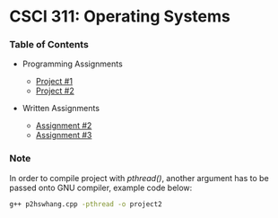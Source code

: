 # CSCI 311: Operating Systems

### Table of Contents

- Programming Assignments

  - [Project #1](./program1/p1hswhang.cc)
  - [Project #2](./program2/p2hswhang.cc)

- Written Assignments

  - [Assignment #2](./assignments/hw2.md)
  - [Assignment #3](./assignments/hw3.md)

### Note

In order to compile project with *pthread()*, another argument has to be passed onto GNU compiler, example code below:

```sh
g++ p2hswhang.cpp -pthread -o project2
```
